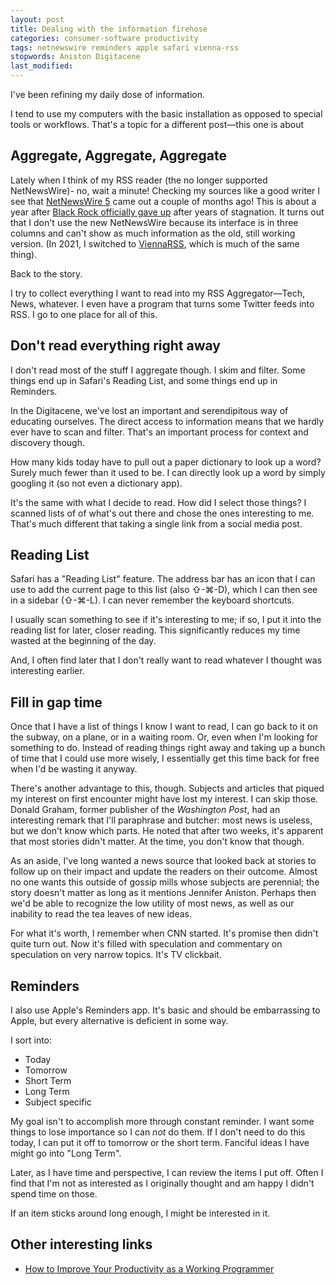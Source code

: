 ```yaml
---
layout: post
title: Dealing with the information firehose
categories: consumer-software productivity
tags: netnewswire reminders apple safari vienna-rss
stopwords: Aniston Digitacene
last_modified:
---
```


I've been refining my daily dose of information.

I tend to use my computers with the basic installation as opposed to
special tools or workflows. That's a topic for a different post—this one
is about

<!--more-->

## Aggregate, Aggregate, Aggregate

Lately when I think of my RSS reader (the no longer supported NetNewsWire)- no, wait a minute! Checking my sources like a good writer I see that [NetNewsWire 5](https://www.macstories.net/reviews/netnewswire-review-the-mac-rss-client-rebooted-with-a-solid-foundation-for-the-future/) came out a couple of months ago! This is about
a year after [Black Rock officially gave up](https://medium.com/bpxl-craft/the-future-of-netnewswire-8fc999387a8a) after years
of stagnation. It turns out that I don't use the new NetNewsWire because its interface is in three columns and can't show as much information as the old, still working version. (In 2021, I switched to
[ViennaRSS](https://www.vienna-rss.com), which is much of the same thing).

Back to the story.

I try to collect everything I want to read into my RSS Aggregator—Tech, News, whatever. I even have a program that turns some Twitter
feeds into RSS. I go to one place for all of this.


## Don't read everything right away

I don't read most of the stuff I aggregate though. I skim and filter.
Some things end up in Safari's Reading List, and some things end up
in Reminders.

In the Digitacene, we've lost an important and serendipitous way
of educating ourselves. The direct access to information means that
we hardly ever have to scan and filter. That's an important process
for context and discovery though.

How many kids today have to pull out a paper dictionary to look up a
word? Surely much fewer than it used to be. I can directly look up a word by simply googling it (so not even a dictionary app).

It's the same with what I decide to read. How did I select those things? I scanned lists of of what's out there and chose the ones
interesting to me. That's much different that taking a single link
from a social media post.

## Reading List

Safari has a "Reading List" feature.  The address bar has an icon that I can use to add the current page to this list (also ⇧-⌘-D), which I can then see in a sidebar (⇧-⌘-L). I can never remember the keyboard shortcuts.

I usually scan something to see if it's interesting to me; if so, I put it into the reading list for later, closer reading. This significantly reduces my time wasted at the beginning of the day.

And, I often find later that I don't really want to read whatever I thought was interesting earlier.

## Fill in gap time

Once that I have a list of things I know I want to read, I can go back
to it on the subway, on a plane, or in a waiting room. Or, even when I'm looking for something to do. Instead of reading things right away and taking up a bunch of time that I could use more wisely, I essentially get this time back for free when I'd be wasting it anyway.

There's another advantage to this, though. Subjects and articles that piqued my interest on first encounter might have lost my interest. I can skip those. Donald Graham, former publisher of the *Washington Post*, had an interesting remark that I'll paraphrase and butcher: most news is useless, but we don't know which parts. He noted that after two weeks, it's apparent that most stories didn't matter. At the time, you don't know that though.

As an aside, I've long wanted a news source that looked back at stories to follow up on their impact and update the readers on their outcome. Almost no one wants this outside of gossip mills whose subjects are perennial; the story doesn't matter as long as it mentions Jennifer Aniston. Perhaps then we'd be able to recognize the low utility of most news, as well as our inability to read the tea leaves of new ideas.

For what it's worth, I remember when CNN started. It's promise then didn't quite turn out. Now it's filled with speculation and commentary on speculation on very narrow topics. It's TV clickbait.

## Reminders

I also use Apple's Reminders app. It's basic and should be embarrassing to Apple, but every alternative is deficient in some way.

I sort into:

* Today
* Tomorrow
* Short Term
* Long Term
* Subject specific

My goal isn't to accomplish more through constant reminder. I want some things to lose importance so I can *not* do them. If I don't need to do this today, I can put it off to tomorrow or the short term. Fanciful ideas I have might go into "Long Term".

Later, as I have time and perspective, I can review the items I put off. Often I find that I'm not as interested as I originally thought and am happy I didn't spend time on those.

If an item sticks around long enough, I might be interested in it.

## Other interesting links

* [How to Improve Your Productivity as a Working Programmer](https://malisper.me/how-to-improve-your-productivity-as-a-working-programmer/)
